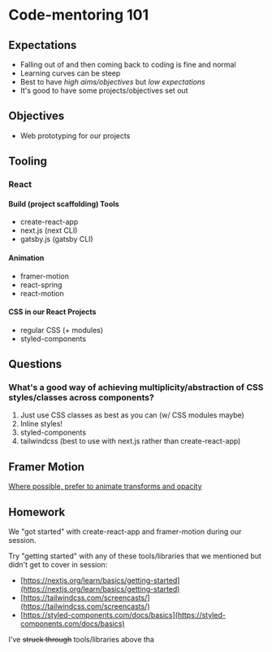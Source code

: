 # Code-mentoring 101

## Expectations

* Falling out of and then coming back to coding is fine and normal
* Learning curves can be steep
* Best to have _high aims/objectives_ but _low expectations_
* It's good to have some projects/objectives set out

## Objectives

* Web prototyping for our projects

## Tooling

### React

#### Build (project scaffolding) Tools
* create-react-app
* next.js (next CLI)
* gatsby.js (gatsby CLI)

#### Animation
* framer-motion
* react-spring
* react-motion

#### CSS in our React Projects

* regular CSS (+ modules)
* styled-components

## Questions

### What's a good way of achieving multiplicity/abstraction of CSS styles/classes across components?

1. Just use CSS classes as best as you can (w/ CSS modules maybe)
2. Inline styles!
3. styled-components
4. tailwindcss (best to use with next.js rather than create-react-app)

## Framer Motion

[Where possible, prefer to animate transforms and opacity](https://www.framer.com/api/motion/component/#transform)

## Homework

We "got started" with create-react-app and framer-motion during our session.

Try "getting started" with any of these tools/libraries that we mentioned but didn't get to cover in session:

* [https://nextjs.org/learn/basics/getting-started](https://nextjs.org/learn/basics/getting-started)
* [https://tailwindcss.com/screencasts/](https://tailwindcss.com/screencasts/)
* [https://styled-components.com/docs/basics](https://styled-components.com/docs/basics)

I've ~~struck through~~ tools/libraries above tha
<!--stackedit_data:
eyJoaXN0b3J5IjpbNjcwNzYyMzA0LDE2NjUxODA1MDJdfQ==
-->